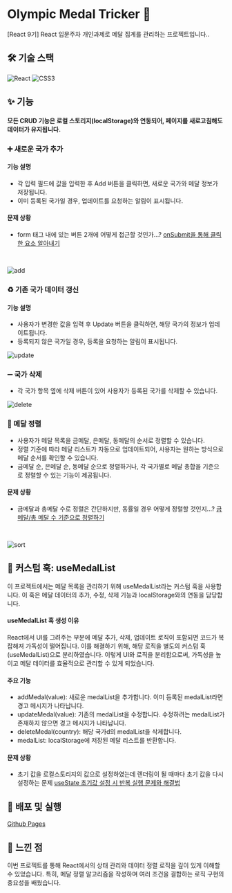 # Olympic Medal Tricker 🏅

[React 9기] React 입문주차 개인과제로 메달 집계를 관리하는 프로젝트입니다..  

## 🛠️ 기술 스택 

![React](https://img.shields.io/badge/React-61DAFB?style=flat&logo=react&logoColor=white)
![CSS3](https://img.shields.io/badge/CSS3-1572B6?style=flat&logo=css3&logoColor=white)


## ✨ 기능 

#### 모든 CRUD 기능은 로컬 스토리지(localStorage)와 연동되어, 페이지를 새로고침해도 데이터가 유지됩니다.

### ➕ 새로운 국가 추가

#### 기능 설명  
- 각 입력 필드에 값을 입력한 후 Add 버튼을 클릭하면, 새로운 국가와 메달 정보가 저장됩니다.
- 이미 등록된 국가일 경우, 업데이트를 요청하는 알림이 표시됩니다.

#### 문제 상황
- form 태그 내에 있는 버튼 2개에 어떻게 접근할 것인가...?
  [onSubmit을 통해 클릭한 요소 알아내기](https://dlawi0108.tistory.com/45)
  
<br/>

![add](https://github.com/user-attachments/assets/174b3209-ff41-42bf-b577-d2a1e761473a)

### ♻️ 기존 국가 데이터 갱신

#### 기능 설명  
- 사용자가 변경한 값을 입력 후 Update 버튼을 클릭하면, 해당 국가의 정보가 업데이트됩니다.
- 등록되지 않은 국가일 경우, 등록을 요청하는 알림이 표시됩니다.

![update](https://github.com/user-attachments/assets/cbf39361-5bdf-463f-a0a7-bea4070247a7)

### ➖ 국가 삭제
- 각 국가 항목 옆에 삭제 버튼이 있어 사용자가 등록된 국가를 삭제할 수 있습니다.

![delete](https://github.com/user-attachments/assets/eb8c0b9e-ea66-4aa7-82a3-41c1ef22f3e1)

### 🏅 메달 정렬
- 사용자가 메달 목록을 금메달, 은메달, 동메달의 순서로 정렬할 수 있습니다.
- 정렬 기준에 따라 메달 리스트가 자동으로 업데이트되어, 사용자는 원하는 방식으로 메달 순서를 확인할 수 있습니다.
- 금메달 순, 은메달 순, 동메달 순으로 정렬하거나, 각 국가별로 메달 총합을 기준으로 정렬할 수 있는 기능이 제공됩니다.

#### 문제 상황
- 금메달과 총메달 수로 정렬은 간단하지만, 동률일 경우 어떻게 정렬할 것인지...?
  [금메달/총 메달 수 기준으로 정렬하기](https://dlawi0108.tistory.com/46)
  
  <br/>
  
![sort](https://github.com/user-attachments/assets/e3eeab7d-b305-4a87-a8f3-41fc7ad37c74)

## 🧩 커스텀 훅: useMedalList
이 프로젝트에서는 메달 목록을 관리하기 위해 useMedalList라는 커스텀 훅을 사용합니다. 이 훅은 메달 데이터의 추가, 수정, 삭제 기능과 localStorage와의 연동을 담당합니다.

#### useMedalList 훅 생성 이유
React에서 UI를 그려주는 부분에 메달 추가, 삭제, 업데이트 로직이 포함되면 코드가 복잡해져 가독성이 떨어집니다. 
이를 해결하기 위해, 해당 로직을 별도의 커스텀 훅(useMedalList)으로 분리하였습니다. 
이렇게 UI와 로직을 분리함으로써, 가독성을 높이고 메달 데이터를 효율적으로 관리할 수 있게 되었습니다.


#### 주요 기능

- addMedal(value): 새로운 medalList을 추가합니다. 이미 등록된 medalList라면 경고 메시지가 나타납니다.
- updateMedal(value): 기존의 medalList을 수정합니다. 수정하려는 medalList가 존재하지 않으면 경고 메시지가 나타납니다.
- deleteMedal(country): 해당 국가d의 medalList을 삭제합니다.
- medalList: localStorage에 저장된 메달 리스트를 반환합니다.

#### 문제 상황

- 초기 값을 로컬스토리지의 값으로 설정하였는데 렌더링이 될 때마다 초기 값을 다시 설정하는 문제
  [useState 초기값 설정 시 반복 실행 문제와 해결법](https://dlawi0108.tistory.com/48)


## 🚀 배포 및 실행 
[Github Pages](https://imjaeone.github.io/OlympicMedalTracker/)

## 📝 느낀 점
이번 프로젝트를 통해 React에서의 상태 관리와 데이터 정렬 로직을 깊이 있게 이해할 수 있었습니다. 특히, 메달 정렬 알고리즘을 작성하며 여러 조건을 결합하는 로직 구현의 중요성을 배웠습니다.

